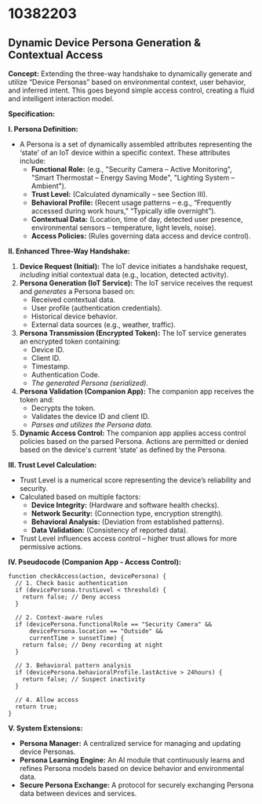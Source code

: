 # 10382203

## Dynamic Device Persona Generation & Contextual Access

**Concept:** Extending the three-way handshake to dynamically generate and utilize “Device Personas” based on environmental context, user behavior, and inferred intent. This goes beyond simple access control, creating a fluid and intelligent interaction model.

**Specification:**

**I. Persona Definition:**

*   A Persona is a set of dynamically assembled attributes representing the ‘state’ of an IoT device within a specific context. These attributes include:
    *   **Functional Role:** (e.g., "Security Camera – Active Monitoring", "Smart Thermostat – Energy Saving Mode", "Lighting System – Ambient").
    *   **Trust Level:**  (Calculated dynamically – see Section III).
    *   **Behavioral Profile:**  (Recent usage patterns – e.g., “Frequently accessed during work hours,” “Typically idle overnight”).
    *   **Contextual Data:** (Location, time of day, detected user presence, environmental sensors – temperature, light levels, noise).
    *   **Access Policies:** (Rules governing data access and device control).

**II. Enhanced Three-Way Handshake:**

1.  **Device Request (Initial):** The IoT device initiates a handshake request, *including* initial contextual data (e.g., location, detected activity).
2.  **Persona Generation (IoT Service):** The IoT service receives the request and *generates* a Persona based on:
    *   Received contextual data.
    *   User profile (authentication credentials).
    *   Historical device behavior.
    *   External data sources (e.g., weather, traffic).
3.  **Persona Transmission (Encrypted Token):** The IoT service generates an encrypted token containing:
    *   Device ID.
    *   Client ID.
    *   Timestamp.
    *   Authentication Code.
    *   *The generated Persona (serialized).*
4.  **Persona Validation (Companion App):** The companion app receives the token and:
    *   Decrypts the token.
    *   Validates the device ID and client ID.
    *   *Parses and utilizes the Persona data.*
5.  **Dynamic Access Control:** The companion app applies access control policies based on the parsed Persona.  Actions are permitted or denied based on the device's current ‘state’ as defined by the Persona.

**III. Trust Level Calculation:**

*   Trust Level is a numerical score representing the device’s reliability and security.
*   Calculated based on multiple factors:
    *   **Device Integrity:** (Hardware and software health checks).
    *   **Network Security:** (Connection type, encryption strength).
    *   **Behavioral Analysis:** (Deviation from established patterns).
    *   **Data Validation:** (Consistency of reported data).
*   Trust Level influences access control – higher trust allows for more permissive actions.

**IV. Pseudocode (Companion App - Access Control):**

```
function checkAccess(action, devicePersona) {
  // 1. Check basic authentication
  if (devicePersona.trustLevel < threshold) {
    return false; // Deny access
  }

  // 2. Context-aware rules
  if (devicePersona.functionalRole == "Security Camera" &&
      devicePersona.location == "Outside" &&
      currentTime > sunsetTime) {
    return false; // Deny recording at night
  }

  // 3. Behavioral pattern analysis
  if (devicePersona.behavioralProfile.lastActive > 24hours) {
    return false; // Suspect inactivity
  }

  // 4. Allow access
  return true;
}
```

**V.  System Extensions:**

*   **Persona Manager:** A centralized service for managing and updating device Personas.
*   **Persona Learning Engine:**  An AI module that continuously learns and refines Persona models based on device behavior and environmental data.
*   **Secure Persona Exchange:**  A protocol for securely exchanging Persona data between devices and services.